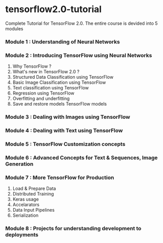 # tensorflow2.0-tutorial
Complete Tutorial for TensorFlow 2.0. The entire course is devided into 5 modules

### Module 1 : Understanding of Neural Networks

### Module 2 : Introducing TensorFlow using Neural Networks
1. Why TensorFlow ?
2. What's new in TensorFlow 2.0 ?
3. Structured Data Classification using TensorFlow
4. Basic Image Classification using TensorFlow
5. Text classification using TensorFlow
6. Regression using TensorFlow
7. Overfitting and underfitting
8. Save and restore models TensorFlow models

### Module 3 : Dealing with Images using TensorFlow

### Module 4 : Dealing with Text using TensorFlow

### Module 5 : TensorFlow Customization concepts 

### Module 6 : Advanced Concepts for Text & Sequences, Image Generation


### Module 7 : More TensorFlow for Production
1. Load & Prepare Data
2. Distributed Training
3. Keras usage
4. Accelarators 
5. Data Input Pipelines
6. Serialization

### Module 8 : Projects for understanding development to deployments


